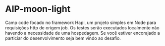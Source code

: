 # AIP-moon-light
Camp code focado no framework Hapi, um projeto simples em Node para requisições http de origem job. Os testes serão executados localmente não havendo a necessidade de uma hospedagem. Se você estiver encorajado a particiar do desenvolvimento seja bem vindo ao desafio.
